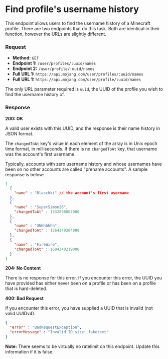 # Find profile's username history
This endpoint allows users to find the username history of a Minecraft profile. There are two endpoints that do this task. Both are identical in their function, however the URLs are slightly different.

### Request
- **Method:** `GET`
- **Endpoint 1:** `/user/profiles/:uuid/names`
- **Endpoint 2:** `/user/profile/:uuid/names`
- **Full URL 1:** `https://api.mojang.com/user/profiles/:uuid/names`
- **Full URL 1:** `https://api.mojang.com/user/profile/:uuid/names`

The only URL parameter required is `uuid`, the UUID of the profile you wish to find the username history of.

### Response
**200: OK**

A valid user exists with this UUID, and the response is their name history in JSON format. 

The `changedToAt` key's value in each element of the array is in Unix epoch time format, in milliseconds. If there is no `changedToAt` key, that username was the account's first username. 

Typically, accounts with zero username history and whose usernames have been on no other accounts are called "prename accounts". A sample response is below:

```json
[
  {
    "name" : "Blaschki" // the account's first username
  },
  {
    "name" : "SuperSimon26",
    "changedToAt" : 1532898007000
  },
  {
    "name" : "UNHhhhhh",
    "changedToAt" : 1564349304000
  },
  {
    "name" : "FireWire",
    "changedToAt" : 1604340219000
  }
]
```

**204: No Content**

There is no response for this error. If you encounter this error, the UUID you have provided has either never been on a profile or has been on a profile that is hard-deleted.

**400: Bad Request**

If you encounter this error, you have supplied a UUID that is invalid (not valid UUIDv4).

```json
{
  "error" : "BadRequestException",
  "errorMessage" : "Invalid ID size: faketext"
}
```

**Note:** There seems to be virtually no ratelimit on this endpoint. Update this information if it is false.
